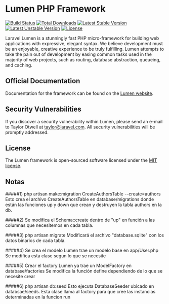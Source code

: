 # Lumen PHP Framework

[![Build Status](https://travis-ci.org/laravel/lumen-framework.svg)](https://travis-ci.org/laravel/lumen-framework)
[![Total Downloads](https://poser.pugx.org/laravel/lumen-framework/d/total.svg)](https://packagist.org/packages/laravel/lumen-framework)
[![Latest Stable Version](https://poser.pugx.org/laravel/lumen-framework/v/stable.svg)](https://packagist.org/packages/laravel/lumen-framework)
[![Latest Unstable Version](https://poser.pugx.org/laravel/lumen-framework/v/unstable.svg)](https://packagist.org/packages/laravel/lumen-framework)
[![License](https://poser.pugx.org/laravel/lumen-framework/license.svg)](https://packagist.org/packages/laravel/lumen-framework)

Laravel Lumen is a stunningly fast PHP micro-framework for building web applications with expressive, elegant syntax. We believe development must be an enjoyable, creative experience to be truly fulfilling. Lumen attempts to take the pain out of development by easing common tasks used in the majority of web projects, such as routing, database abstraction, queueing, and caching.

## Official Documentation

Documentation for the framework can be found on the [Lumen website](https://lumen.laravel.com/docs).

## Security Vulnerabilities

If you discover a security vulnerability within Lumen, please send an e-mail to Taylor Otwell at taylor@laravel.com. All security vulnerabilities will be promptly addressed.

## License

The Lumen framework is open-sourced software licensed under the [MIT license](https://opensource.org/licenses/MIT).

## Notas
#####1) php artisan make:migration CreateAuthorsTable --create=authors
Esto crea el archivo CreateAuthorsTable en database/migrations donde están las funciones up y down que crean y destruyen
la tabla authors en la db.

#####2) Se modifica el Schema::create dentro de "up" en función a las columnas que necesitemos en cada tabla.

#####3) php artisan migrate 
Modificará el archivo "database.sqlite" con los  datos binarios de cada tabla.

#####4) Se crea el modelo
Lumen trae un modelo base en app/User.php
Se modifica esta clase segun lo que se necesite

#####5) Crear el factory
Lumen ya trae un ModelFactory en database/factories
Se modifica la función define dependiendo de lo que se necesite crear

#####6) php artisan db:seed
Esto ejecuta DatabaseSeeder ubicado en databsae/seeds.
Esta clase llama al factory para que cree las instancias determinadas en la funcion run